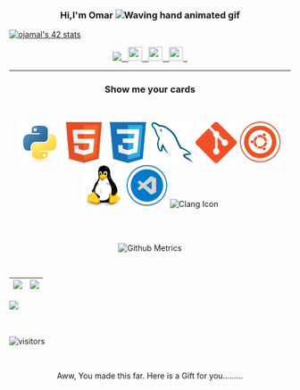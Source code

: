 <h3 align="center">Hi,I'm Omar <img src="https://raw.githubusercontent.com/nixin72/nixin72/master/wave.gif" 
         alt="Waving hand animated gif" height="45" width="45" /></h3>

<a href="https://github.com/oakoudad/badge42"><img src="https://badge.mediaplus.ma/greenbinary/ojamal" alt="ojamal's 42 stats" /></a>
<br>

<p align="center">
 <a target="_blank" href=https://github.com/cat161>
  <img src=https://img.shields.io/github/followers/cat161?label=follow%20me&style=social />
  &nbsp;
</a>

<a target="_blank" href=https://codeforces.com/profile/blue_edge>
  <img src=https://sta.codeforces.com/s/62449/favicon-32x32.png width="25" height="25" />
  &nbsp;
</a>

<a target="_blank" href=https://twitter.com/Samacatto>
  <img height="25" width="25" src="https://abs.twimg.com/favicons/twitter.ico" />
  &nbsp;
</a>

<a target="_blank" href=mailto:ojamal@student.1337.ma>
  <img height="25" width="25" src="https://ssl.gstatic.com/ui/v1/icons/mail/images/favicon5.ico" />
  &nbsp;
</a>
</p>

<hr>
<h3 align="center">Show me your cards </h3>
<br>

<p align="center">
<img src=https://raw.githubusercontent.com/devicons/devicon/master/icons/python/python-original.svg alt=python width="75"/>
<img src=https://raw.githubusercontent.com/devicons/devicon/master/icons/html5/html5-original.svg alt=html5 width="75" />
<img src=https://raw.githubusercontent.com/devicons/devicon/master/icons/css3/css3-original.svg alt=css3 width="75" />
<img src=https://raw.githubusercontent.com/devicons/devicon/master/icons/mysql/mysql-original.svg alt=express width="75" />
<img src=https://raw.githubusercontent.com/devicons/devicon/master/icons/git/git-original.svg alt=git width="75"/>
<img width="75px" src="https://github.com/Pedro-Murilo/icons-for-readme/blob/main/.github/ubuntu-icon.svg" alt="Ubuntu Icon" />
<img src=https://raw.githubusercontent.com/devicons/devicon/master/icons/linux/linux-original.svg alt=linux width="75"/>
<img width="75px" src="https://github.com/Pedro-Murilo/icons-for-readme/blob/main/.github/vscode-icon.svg" alt="VSCode Icon" />
<img width="75px" src="https://user-images.githubusercontent.com/91758150/205903120-e7d9fbca-f6e0-4b55-b8b2-246c6852dceb.png" alt="Clang Icon" />
</p>

<br><br>

<p align="center">

<img width="500" src="https://metrics.lecoq.io/cat161" alt="Github Metrics">
  
<br>

</p>

<br>

|![](https://github-readme-stats.vercel.app/api?username=cat161&&show_icons=true&title_color=ffffff&icon_color=bb2acf&text_color=daf7dc&bg_color=151515)|![](https://github-readme-stats.vercel.app/api/top-langs/?username=cat161&layout=compact&theme=tokyonight&langs_count=10)|
|-|-|

![](https://activity-graph.herokuapp.com/graph?username=cat161&theme=redical)

<br>

![visitors](https://visitor-badge.laobi.icu/badge?page_id=cat161.cat161)

<br>

<p align="center">
    Aww, You made this far. Here is a Gift for you.........
</p>

<br>
